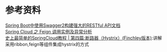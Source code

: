 



# 参考资料

[Spring Boot中使用Swagger2构建强大的RESTful API文档](https://www.cnblogs.com/xiaohanghang/p/6018654.html)
<br/>
[ Spring Cloud 之 Feign 调用实例及异常分析](https://www.jianshu.com/p/2745cc19a6da)
<br/>
[史上最简单的SpringCloud教程 | 第四篇:断路器（Hystrix）(Finchley版本)](https://blog.csdn.net/forezp/article/details/81040990):讲解采用ribbon,feign等组件集成hystrix的方式